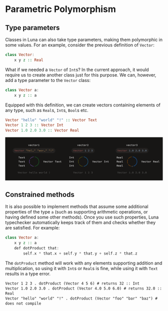 # Parametric Polymorphism

## Type parameters

Classes in Luna can also take type parameters, making them polymorphic in some values. For an example, consider the previous definition of `Vector`:

```haskell
class Vector:
    x y z :: Real
```

What if we needed a `Vector` of `Int`s? In the current approach, it would require us to create another class just for this purpose. We can, however, add a type parameter to the `Vector` class:

```haskell
class Vector a:
    x y z :: a
```

Equipped with this definition, we can create vectors containing elements of any type, such as `Real`s, `Int`s, `Bool`s etc.

```haskell
Vector "hello" "world" "!" :: Vector Text
Vector 1 2 3 :: Vector Int
Vector 1.0 2.0 3.0 :: Vector Real
```

![](polymorphic_vectors.png)

## Constrained methods

It is also possible to implement methods that assume some additional properties of the type `a` (such as supporting arithmetic operations, or having defined some other methods). Once you use such properties, Luna typechecker automatically keeps track of them and checks whether they are satisfied. 
For example:

```haskell
class Vector a:
    x y z :: a
    def dotProduct that:
        self.x * that.x + self.y * that.y + self.z * that.z
```

The `dotProduct` method will work with any elements supporting addition and multiplication, so using it with `Int`s or `Real`s is fine, while using it with `Text` results in a type error.

```
Vector 1 2 3 . dotProduct (Vector 4 5 6) # returns 32 :: Int
Vector 1.0 2.0 3.0 . dotProduct (Vector 4.0 5.0 6.0) # returns 32.0 :: Real
Vector "hello" "world" "!" . dotProduct (Vector "foo" "bar" "baz") # does not compile
```